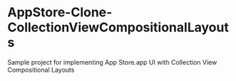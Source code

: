 # AppStore-Clone-CollectionViewCompositionalLayouts
Sample project for implementing App Store.app UI with Collection View Compositional Layouts
